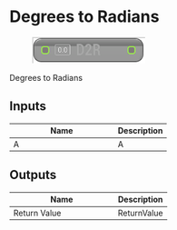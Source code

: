 # Degrees to Radians

<div align="left" data-full-width="false"><figure><img src="../../../../.gitbook/assets/degrees_to_radians.png" alt=""><figcaption></figcaption></figure></div>

Degrees to Radians

## Inputs

<table><thead><tr><th width="170">Name</th><th>Description</th></tr></thead><tbody><tr><td>A</td><td>A</td></tr></tbody></table>

## Outputs

<table><thead><tr><th width="170">Name</th><th>Description</th></tr></thead><tbody><tr><td>Return Value</td><td>ReturnValue</td></tr></tbody></table>
